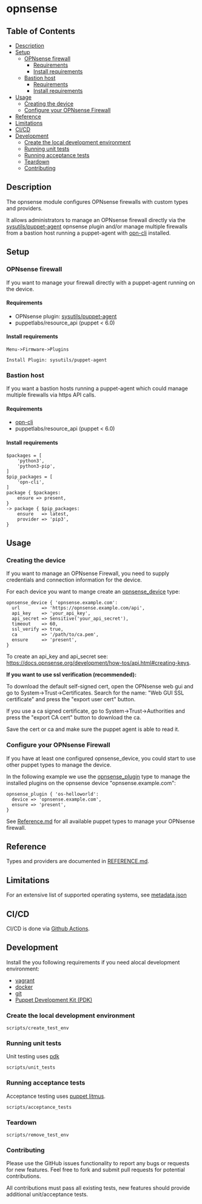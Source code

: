 # opnsense

## Table of Contents

- [Description](#description)
- [Setup](#setup)
  * [OPNsense firewall](#opnsense-firewall)
    + [Requirements](#requirements)
    + [Install requirements](#install-requirements)
  * [Bastion host](#bastion-host)
    + [Requirements](#requirements-1)
    + [Install requirements](#install-requirements-1)
- [Usage](#usage)
  * [Creating the device](#creating-the-device)
  * [Configure your OPNsense Firewall](#configure-your-opnsense-firewall)
- [Reference](#reference)
- [Limitations](#limitations)
- [CI/CD](#ci-cd)
- [Development](#development)
  * [Create the local development environment](#create-the-local-development-environment)
  * [Running unit tests](#running-unit-tests)
  * [Running acceptance tests](#running-acceptance-tests)
  * [Teardown](#teardown)
  * [Contributing](#contributing)


## Description

The opnsense module configures OPNsense firewalls with custom types and providers.

It allows administrators to manage an OPNsense firewall directly via the [sysutils/puppet-agent](https://github.com/opnsense/plugins/tree/master/sysutils/puppet-agent) opnsense plugin 
and/or manage multiple firewalls from a bastion host running a puppet-agent with [opn-cli](https://pypi.org/project/opn-cli/) installed.

## Setup

### OPNsense firewall
If you want to manage your firewall directly with a puppet-agent running on the device.
 
#### Requirements
* OPNsense plugin: [sysutils/puppet-agent](https://github.com/opnsense/plugins/tree/master/sysutils/puppet-agent)
* puppetlabs/resource_api (puppet < 6.0)

#### Install requirements
```
Menu->Firmware->Plugins

Install Plugin: sysutils/puppet-agent
```

### Bastion host
If you want a bastion hosts running a puppet-agent which could manage multiple firewalls via https API calls.


#### Requirements
* [opn-cli](https://pypi.org/project/opn-cli/)
* puppetlabs/resource_api (puppet < 6.0)

#### Install requirements
```
$packages = [
    'python3',
    'python3-pip',
]
$pip_packages = [
    'opn-cli',
]
package { $packages:
    ensure => present,
}
-> package { $pip_packages:
    ensure   => latest,
    provider => 'pip3',
}
```

## Usage

### Creating the device

If you want to manage an OPNsense Firewall, you need to supply credentials and connection information for the device. 

For each device you want to mange create an [opnsense_device](REFERENCE.md#opnsense_device) type:
```
opnsense_device { 'opnsense.example.com':
  url        => 'https://opnsense.example.com/api',
  api_key    => 'your_api_key',
  api_secret => Sensitive('your_api_secret'),
  timeout    => 60,
  ssl_verify => true,
  ca         => '/path/to/ca.pem',
  ensure     => 'present',
}
```

To create an api_key and api_secret see: https://docs.opnsense.org/development/how-tos/api.html#creating-keys.

**If you want to use ssl verification (recommended):**

To download the default self-signed cert, open the OPNsense web gui and go to System->Trust->Certificates. Search for the name: "Web GUI SSL certificate" and press the "export user cert" button.

If you use a ca signed certificate, go to System->Trust->Authorities and press the "export CA cert" button to download the ca.

Save the cert or ca and make sure the puppet agent is able to read it.

### Configure your OPNsense Firewall

If you have at least one configured opnsense_device, you could start to use other puppet types to manage the device.

In the following example we use the [opnsense_plugin](REFERENCE.md#opnsense_plugin) type to manage the installed plugins 
on the opnsense device "opnsense.example.com":

```
opnsense_plugin { 'os-helloworld':
  device => 'opnsense.example.com',
  ensure => 'present',
}
```

See [Reference.md](#Reference) for all available puppet types to manage your OPNsense firewall.


## Reference

Types and providers are documented in [REFERENCE.md](REFERENCE.md).

## Limitations

For an extensive list of supported operating systems, see [metadata.json](metadata.json)

## CI/CD
CI/CD is done via [Github Actions](https://github.com/andeman/puppet-opnsense/actions). 

## Development

Install the you following requirements if you need alocal development environment:

* [vagrant](vagrantup.com/docs/installation)
* [docker](https://runnable.com/docker/getting-started/)
* [git](https://git-scm.com/book/en/v2/Getting-Started-Installing-Git)
* [Puppet Development Kit (PDK)](https://puppet.com/docs/pdk/latest/pdk_install.html)

### Create the local development environment
```
scripts/create_test_env 
```

### Running unit tests
Unit testing uses [pdk](https://puppet.com/docs/pdk/latest/pdk_testing.html)
```
scripts/unit_tests
```

### Running acceptance tests
Acceptance testing uses [puppet litmus](https://puppetlabs.github.io/litmus/).

```
scripts/acceptance_tests
```
### Teardown
```
scripts/remove_test_env
```

### Contributing

Please use the GitHub issues functionality to report any bugs or requests for new features. Feel free to fork and submit pull requests for potential contributions.

All contributions must pass all existing tests, new features should provide additional unit/acceptance tests.

